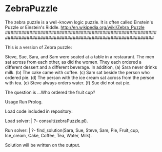 # ZebraPuzzle
The zebra puzzle is a well-known logic puzzle. It is often called Einstein's Puzzle or Einstein's Riddle. http://en.wikipedia.org/wiki/Zebra_Puzzle
###############################################################################################################

This is a version of Zebra puzzle:

Steve, Sue, Sara, and Sam were seated at a table in a restaurant. 
The men sat across from each other, as did the women. 
They each ordered a different dessert and a different beverage. 
In addition,
(a) Sara never drinks milk.
(b) The cake came with coffee.
(c) Sam sat beside the person who ordered pie.
(d) The person with the ice cream sat across from the person with tea.
(e) Steve always orders water.
(f) Sue did not eat pie.

The question is ...Who ordered the fruit cup?


Usage
Run Prolog.

Load code included in repository:

Load solver:
| ?- consult(zebraPuzzle.pl).

Run solver:
| ?- 
find_solution(Sara, Sue, Steve, Sam,
              Pie, Fruit_cup, Ice_cream, Cake,
              Coffee, Tea, Water, Milk).

Solution will be written on the output.
